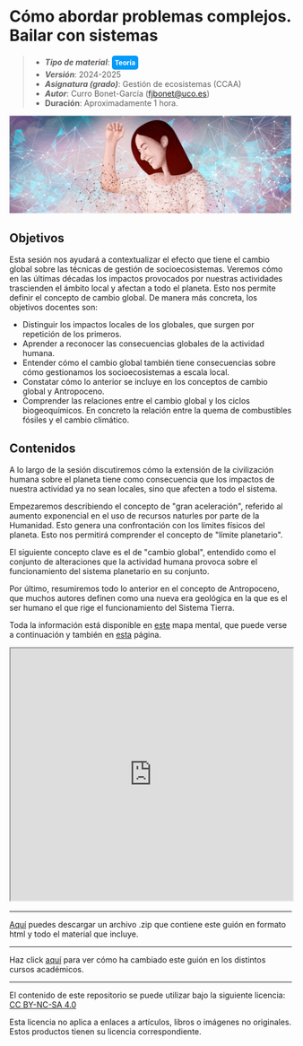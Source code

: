 #  Cómo abordar problemas complejos. Bailar con sistemas

> + **_Tipo de material_**: <span style="display: inline-block; font-size: 12px; color: white; background-color: #029BF9; border-radius: 5px; padding: 5px; font-weight: bold;"> Teoría</span>
> + **_Versión_**: 2024-2025
> + **_Asignatura (grado)_**: Gestión de ecosistemas (CCAA)
> + **_Autor_**: Curro Bonet-García (fjbonet@uco.es)
> + **Duración**: Aproximadamente 1 hora.

![portada](https://raw.githubusercontent.com/aprendiendo-cosas/Te_bailar_sistemas_gesteco_ccaa/main/imagenes/portada.png)



## Objetivos 

Esta sesión nos ayudará a contextualizar el efecto que tiene el cambio global sobre las técnicas de gestión de socioecosistemas.  Veremos cómo en las últimas décadas los impactos provocados por nuestras actividades trascienden el ámbito local y afectan a todo el planeta. Esto nos permite definir el concepto de cambio global. De manera más concreta, los objetivos docentes son:

+ Distinguir los impactos locales de los globales, que surgen por repetición de los primeros.
+ Aprender a reconocer las consecuencias globales de la actividad humana. 
+ Entender cómo el cambio global también tiene consecuencias sobre cómo gestionamos los socioecosistemas a escala local.
+ Constatar cómo lo anterior se incluye en los conceptos de cambio global y Antropoceno.
+ Comprender las relaciones entre el cambio global y los ciclos biogeoquímicos. En concreto la relación entre la quema de combustibles fósiles y el cambio climático. 



 ## Contenidos
A lo largo de la sesión discutiremos cómo la extensión de la civilización humana sobre el planeta tiene como consecuencia que los impactos de nuestra actividad ya no sean locales, sino que afecten a todo el sistema.

Empezaremos describiendo el concepto de "gran aceleración", referido al aumento exponencial en el uso de recursos naturles por parte de la Humanidad. Esto genera una confrontación con los límites físicos del planeta. Esto nos permitirá comprender el concepto de "límite planetario".

El siguiente concepto clave es el de "cambio global", entendido como el conjunto de alteraciones que la actividad humana provoca sobre el funcionamiento del sistema planetario en su conjunto.

Por último, resumiremos todo lo anterior en el concepto de Antropoceno, que muchos autores definen como una nueva era geológica en la que es el ser humano el que rige el funcionamiento del Sistema Tierra.



Toda la información está disponible en [este](https://github.com/aprendiendo-cosas/Te_cambio_global_gesteco/raw/2024_2025/presentacion/cambio_global_antropoceno.xmind) mapa mental, que puede verse a continuación y también en [esta](https://raw.githack.com/aprendiendo-cosas/Te_cambio_global_gesteco/2024_2025/presentacion/cambio_global_antropoceno.html) página. 



<iframe
  src="https://raw.githack.com/aprendiendo-cosas/Te_cambio_global_gesteco/2024_2025/presentacion/cambio_global_antropoceno.html"
  style="width:100%; height:450px;"
></iframe>



****

[Aquí](https://github.com/aprendiendo-cosas/Te_cambio_global_gesteco_ccaa/archive/refs/tags/2024_2025.zip) puedes descargar un archivo .zip que contiene este guión en formato html y todo el material que incluye.

****
Haz click [aquí](https://github.com/aprendiendo-cosas/Te_cambio_global_gesteco_ccaa/releases) para ver cómo ha cambiado este guión en los distintos cursos académicos.

****
 <p xmlns:cc="http://creativecommons.org/ns#" >El contenido de este repositorio se puede utilizar bajo la siguiente licencia:  <a  href="https://creativecommons.org/licenses/by-nc-sa/4.0/?ref=chooser-v1"  target="_blank" rel="license noopener noreferrer"  style="display:inline-block;">CC BY-NC-SA 4.0<img  style="height:22px!important;margin-left:3px;vertical-align:text-bottom;"   src="https://mirrors.creativecommons.org/presskit/icons/cc.svg?ref=chooser-v1"  alt=""><img  style="height:22px!important;margin-left:3px;vertical-align:text-bottom;"   src="https://mirrors.creativecommons.org/presskit/icons/by.svg?ref=chooser-v1"  alt=""><img  style="height:22px!important;margin-left:3px;vertical-align:text-bottom;"   src="https://mirrors.creativecommons.org/presskit/icons/nc.svg?ref=chooser-v1"  alt=""><img  style="height:22px!important;margin-left:3px;vertical-align:text-bottom;"   src="https://mirrors.creativecommons.org/presskit/icons/sa.svg?ref=chooser-v1"  alt=""></a></p> 

<p>Esta licencia no aplica a enlaces a artículos, libros o imágenes no originales. Estos productos tienen su licencia correspondiente.</p>


